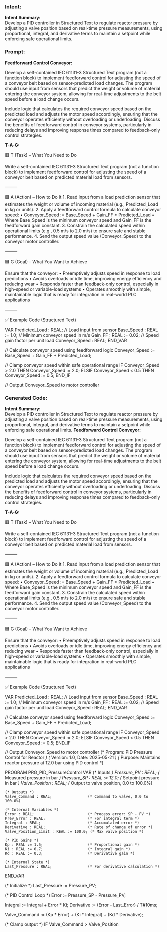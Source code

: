 ### Intent:
**Intent Summary:**  
Develop a PID controller in Structured Text to regulate reactor pressure by adjusting a valve position based on real-time pressure measurements, using proportional, integral, and derivative terms to maintain a setpoint while enforcing safe operational limits.

### Prompt:
**Feedforward Control Conveyor:**

Develop a self-contained IEC 61131-3 Structured Text program (not a function block) to implement feedforward control for adjusting the speed of a conveyor belt based on sensor-predicted load changes. The program should use input from sensors that predict the weight or volume of material entering the conveyor system, allowing for real-time adjustments to the belt speed before a load change occurs.

Include logic that calculates the required conveyor speed based on the predicted load and adjusts the motor speed accordingly, ensuring that the conveyor operates efficiently without overloading or underloading. Discuss the benefits of feedforward control in conveyor systems, particularly in reducing delays and improving response times compared to feedback-only control strategies.

**T-A-G:**

🟥 T (Task) – What You Need to Do

Write a self-contained IEC 61131-3 Structured Text program (not a function block) to implement feedforward control for adjusting the speed of a conveyor belt based on predicted material load from sensors.

⸻

🟩 A (Action) – How to Do It
	1.	Read input from a load prediction sensor that estimates the weight or volume of incoming material (e.g., Predicted_Load in kg or units).
	2.	Apply a feedforward control formula to calculate conveyor speed:
	•	Conveyor_Speed := Base_Speed + Gain_FF * Predicted_Load
	•	Where Base_Speed is the minimum conveyor speed and Gain_FF is the feedforward gain constant.
	3.	Constrain the calculated speed within operational limits (e.g., 0.5 m/s to 2.0 m/s) to ensure safe and stable performance.
	4.	Send the output speed value (Conveyor_Speed) to the conveyor motor controller.

⸻

🟦 G (Goal) – What You Want to Achieve

Ensure that the conveyor:
	•	Preemptively adjusts speed in response to load predictions
	•	Avoids overloads or idle time, improving energy efficiency and reducing wear
	•	Responds faster than feedback-only control, especially in high-speed or variable-load systems
	•	Operates smoothly with simple, maintainable logic that is ready for integration in real-world PLC applications

⸻

✅ Example Code (Structured Text)

VAR
    Predicted_Load : REAL;         // Load input from sensor
    Base_Speed : REAL := 1.0;      // Minimum conveyor speed in m/s
    Gain_FF : REAL := 0.02;        // Speed gain factor per unit load
    Conveyor_Speed : REAL;
END_VAR

// Calculate conveyor speed using feedforward logic
Conveyor_Speed := Base_Speed + Gain_FF * Predicted_Load;

// Clamp conveyor speed within safe operational range
IF Conveyor_Speed > 2.0 THEN
    Conveyor_Speed := 2.0;
ELSIF Conveyor_Speed < 0.5 THEN
    Conveyor_Speed := 0.5;
END_IF

// Output Conveyor_Speed to motor controller

### Generated Code:
**Intent Summary:**  
Develop a PID controller in Structured Text to regulate reactor pressure by adjusting a valve position based on real-time pressure measurements, using proportional, integral, and derivative terms to maintain a setpoint while enforcing safe operational limits.
**Feedforward Control Conveyor:**

Develop a self-contained IEC 61131-3 Structured Text program (not a function block) to implement feedforward control for adjusting the speed of a conveyor belt based on sensor-predicted load changes. The program should use input from sensors that predict the weight or volume of material entering the conveyor system, allowing for real-time adjustments to the belt speed before a load change occurs.

Include logic that calculates the required conveyor speed based on the predicted load and adjusts the motor speed accordingly, ensuring that the conveyor operates efficiently without overloading or underloading. Discuss the benefits of feedforward control in conveyor systems, particularly in reducing delays and improving response times compared to feedback-only control strategies.

**T-A-G:**

🟥 T (Task) – What You Need to Do

Write a self-contained IEC 61131-3 Structured Text program (not a function block) to implement feedforward control for adjusting the speed of a conveyor belt based on predicted material load from sensors.

⸻

🟩 A (Action) – How to Do It
	1.	Read input from a load prediction sensor that estimates the weight or volume of incoming material (e.g., Predicted_Load in kg or units).
	2.	Apply a feedforward control formula to calculate conveyor speed:
	•	Conveyor_Speed := Base_Speed + Gain_FF * Predicted_Load
	•	Where Base_Speed is the minimum conveyor speed and Gain_FF is the feedforward gain constant.
	3.	Constrain the calculated speed within operational limits (e.g., 0.5 m/s to 2.0 m/s) to ensure safe and stable performance.
	4.	Send the output speed value (Conveyor_Speed) to the conveyor motor controller.

⸻

🟦 G (Goal) – What You Want to Achieve

Ensure that the conveyor:
	•	Preemptively adjusts speed in response to load predictions
	•	Avoids overloads or idle time, improving energy efficiency and reducing wear
	•	Responds faster than feedback-only control, especially in high-speed or variable-load systems
	•	Operates smoothly with simple, maintainable logic that is ready for integration in real-world PLC applications

⸻

✅ Example Code (Structured Text)

VAR
    Predicted_Load : REAL;         // Load input from sensor
    Base_Speed : REAL := 1.0;      // Minimum conveyor speed in m/s
    Gain_FF : REAL := 0.02;        // Speed gain factor per unit load
    Conveyor_Speed : REAL;
END_VAR

// Calculate conveyor speed using feedforward logic
Conveyor_Speed := Base_Speed + Gain_FF * Predicted_Load;

// Clamp conveyor speed within safe operational range
IF Conveyor_Speed > 2.0 THEN
    Conveyor_Speed := 2.0;
ELSIF Conveyor_Speed < 0.5 THEN
    Conveyor_Speed := 0.5;
END_IF

// Output Conveyor_Speed to motor controller
(* Program: PID Pressure Control for Reactor *)
(* Version: 1.0, Date: 2025-05-21 *)
(* Purpose: Maintains reactor pressure at 12.0 bar using PID control *)

PROGRAM PRG_PID_PressureControl
VAR
    (* Inputs *)
    Pressure_PV : REAL;                  (* Measured pressure in bar *)
    Pressure_SP : REAL := 12.0;          (* Setpoint pressure in bar *)
    Valve_Position : REAL;               (* Output to valve position, 0.0 to 100.0%)

    (* Outputs *)
    Valve_Command : REAL;                (* Command to valve, 0.0 to 100.0%)

    (* Internal Variables *)
    Error : REAL;                        (* Process error: SP - PV *)
    Prev_Error : REAL;                   (* For integral term *)
    Integral : REAL;                     (* Accumulated error *)
    Derivative : REAL;                   (* Rate of change of error *)
    Valve_Position_Limit : REAL := 100.0; (* Max valve position *)

    (* PID Gains *)
    Kp : REAL := 1.5;                    (* Proportional gain *)
    Ki : REAL := 0.7;                    (* Integral gain *)
    Kd : REAL := 0.3;                    (* Derivative gain *)

    (* Internal State *)
    Last_Pressure : REAL;                (* For derivative calculation *)
END_VAR

(* Initialize *)
Last_Pressure := Pressure_PV;

(* PID Control Loop *)
Error := Pressure_SP - Pressure_PV;

Integral := Integral + Error * Ki;
Derivative := (Error - Last_Error) / T#10ms;

Valve_Command := (Kp * Error) + (Ki * Integral) + (Kd * Derivative);

(* Clamp output *)
IF Valve_Command > Valve_Position
